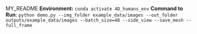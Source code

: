 MY_README
**Environment:** `conda activate 4D_humans_env`
**Command to Run**: `python demo.py --img_folder example_data/images --out_folder outputs/example_data/images --batch_size=48 --side_view --save_mesh --full_frame`


